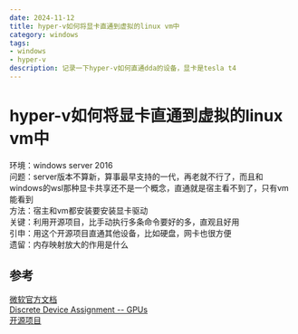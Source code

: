 ```yaml
---
date: 2024-11-12
title: hyper-v如何将显卡直通到虚拟的linux vm中
category: windows
tags:
- windows
- hyper-v
description: 记录一下hyper-v如何直通dda的设备，显卡是tesla t4
---
```

# hyper-v如何将显卡直通到虚拟的linux vm中

环境：windows server 2016  
问题：server版本不算新，算事最早支持的一代，再老就不行了，而且和windows的wsl那种显卡共享还不是一个概念，直通就是宿主看不到了，只有vm能看到  
方法：宿主和vm都安装要安装显卡驱动   
关键：利用开源项目，比手动执行多条命令要好的多，直观且好用    
引申：用这个开源项目直通其他设备，比如硬盘，网卡也很方便  
遗留：内存映射放大的作用是什么  

## 参考

[微软官方文档](https://learn.microsoft.com/en-us/windows-server/virtualization/hyper-v/plan/plan-for-deploying-devices-using-discrete-device-assignment)  
[Discrete Device Assignment -- GPUs](https://techcommunity.microsoft.com/blog/virtualization/discrete-device-assignment----gpus/382266)  
[开源项目](https://github.com/airene/DDA)  
